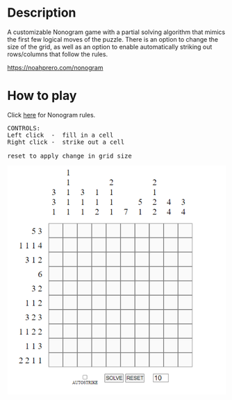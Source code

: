 # Description
A customizable Nonogram game with a partial solving algorithm that mimics the first few logical moves of the puzzle. There is an option to change the size of the grid, as well as an option to enable automatically striking out rows/columns that follow the rules.

https://noahprero.com/nonogram

# How to play
Click [here](https://puzzlygame.com/pages/how_to_play_nonograms/) for Nonogram rules.
<pre>
CONTROLS:
Left click  -  fill in a cell
Right click -  strike out a cell

reset to apply change in grid size
</pre>

![nono](images/nono-image.png)
